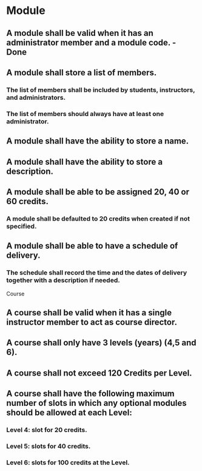 # Module

##	A module shall be valid when it has an administrator member and a module code. - Done
##	A module shall store a list of members.
###	The list of members shall be included by students, instructors, and administrators.
###	The list of members should always have at least one administrator.
##	A module shall have the ability to store a name.
##	A module shall have the ability to store a description.
##	A module shall be able to be assigned 20, 40 or 60 credits. 
###	A module shall be defaulted to 20 credits when created if not specified.
##	A module shall be able to have a schedule of delivery.
###	The schedule shall record the time and the dates of delivery together with a description if needed.
Course
##	A course shall be valid when it has a single instructor member to act as course director.
##	A course shall only have 3 levels (years) (4,5 and 6).
##	A course shall not exceed 120 Credits per Level.
##	A course shall have the following maximum number of slots in which any optional modules should be allowed at each Level: 
###	Level 4: slot for 20 credits.
###	Level 5: slots for 40 credits.
###	Level 6: slots for 100 credits at the Level.
